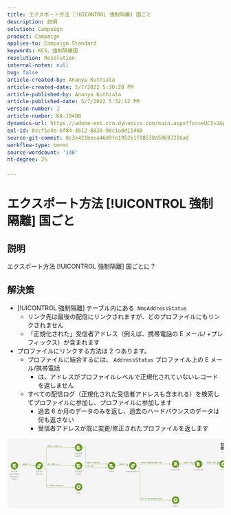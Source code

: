 ```yaml
---
title: エクスポート方法 [!UICONTROL 強制隔離] 国ごと
description: 説明
solution: Campaign
product: Campaign
applies-to: Campaign Standard
keywords: KCS、強制隔離国
resolution: Resolution
internal-notes: null
bug: false
article-created-by: Ananya Kuthiala
article-created-date: 5/7/2022 5:30:28 PM
article-published-by: Ananya Kuthiala
article-published-date: 5/7/2022 5:32:12 PM
version-number: 1
article-number: KA-19408
dynamics-url: https://adobe-ent.crm.dynamics.com/main.aspx?forceUCI=1&pagetype=entityrecord&etn=knowledgearticle&id=72a54362-2bce-ec11-a7b5-0022480a8e40
exl-id: 0ccf1e4e-5f84-4512-8828-90c1a0d11488
source-git-commit: 0c3e421beca46d9fe1952b1f98538a50697216a0
workflow-type: tm+mt
source-wordcount: '140'
ht-degree: 2%

---
```


# エクスポート方法 [!UICONTROL 強制隔離] 国ごと

## 説明

エクスポート方法 [!UICONTROL 強制隔離] 国ごとに？

## 解決策


- [!UICONTROL 強制隔離] テーブル内にある  `NmsAddressStatus`
   - リンク先は最後の配信にリンクされますが、どのプロファイルにもリンクされません
   - 「正規化された」受信者アドレス（例えば、携帯電話の E メール/ +プレフィックス）が含まれます
- プロファイルにリンクする方法は 2 つあります。
   - プロファイルに結合するには、 `AddressStatus` プロファイル上の E メール/携帯電話
      - は、アドレスがプロファイルレベルで正規化されていないレコードを返しません
   - すべての配信ログ（正規化された受信者アドレスも含まれる）を検索してプロファイルに参加し、プロファイルに参加します
      - 過去 6 か月のデータのみを返し、過去のハードバウンスのデータは何も返さない
      - 受信者アドレスが既に変更/修正されたプロファイルを返します


![](assets/9aa27d94-2bce-ec11-a7b5-0022480a8e40.png)
